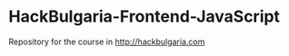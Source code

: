 HackBulgaria-Frontend-JavaScript
================================

Repository for the course in http://hackbulgaria.com
